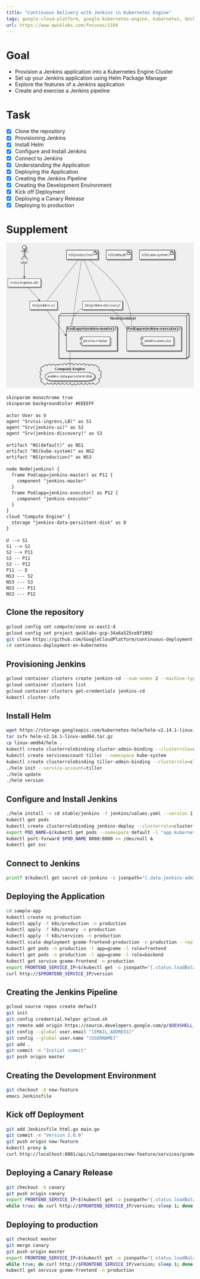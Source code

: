 ```yaml
---
title: "Continuous Delivery with Jenkins in Kubernetes Engine"
tags: google-cloud-platform, google-kubernetes-engine, kubernetes, docker, jenkins
url: https://www.qwiklabs.com/focuses/1104
---
```


# Goal
- Provision a Jenkins application into a Kubernetes Engine Cluster
- Set up your Jenkins application using Helm Package Manager
- Explore the features of a Jenkins application
- Create and exercise a Jenkins pipeline

# Task
- [x] Clone the repository
- [x] Provisioning Jenkins
- [x] Install Helm
- [x] Configure and Install Jenkins
- [x] Connect to Jenkins
- [x] Understanding the Application
- [x] Deploying the Application
- [x] Creating the Jenkins Pipeline
- [x] Creating the Development Environment
- [x] Kick off Deployment
- [x] Deploying a Canary Release
- [x] Deploying to production

# Supplement
![](continuous_delivery_with_jenkins_in_kubernetes_engine.png)

```uml
skinparam monochrome true
skinparam backgroundColor #EEEEFF

actor User as U
agent "Srv(ui-ingress,LB)" as S1
agent "Srv(jenkins-ui)" as S2
agent "Srv(jenkins-discovery)" as S3

artifact "NS(default)" as NS1
artifact "NS(kube-system)" as NS2
artifact "NS(production)" as NS3

node Node(jenkins) {
  frame Pod(app=jenkins-master) as P11 {
    component "jenkins-master"
  }
  frame Pod(app=jenkins-executor) as P12 {
    component "jenkins-executor"
  }
}
cloud "Compute Engine" {
  storage "jenkins-data-persistent-disk" as D
}

U --> S1
S1 --> S2
S2 --> P11
S3 -- P11
S3 -- P12
P11 -- D
NS3 --- S2
NS3 --- S3
NS3 --- P11
NS3 --- P12
```

## Clone the repository
```sh
gcloud config set compute/zone us-east1-d
gcloud config set project qwiklabs-gcp-34a6a525ce8f1092
git clone https://github.com/GoogleCloudPlatform/continuous-deployment-on-kubernetes.git
cd continuous-deployment-on-kubernetes
```

## Provisioning Jenkins
```sh
gcloud container clusters create jenkins-cd --num-nodes 2 --machine-type n1-standard-2 --scopes "https://www.googleapis.com/auth/projecthosting,cloud-platform"
gcloud container clusters list
gcloud container clusters get-credentials jenkins-cd
kubectl cluster-info
```

## Install Helm
```sh
wget https://storage.googleapis.com/kubernetes-helm/helm-v2.14.1-linux-amd64.tar.gz
tar zxfv helm-v2.14.1-linux-amd64.tar.gz
cp linux-amd64/helm .
kubectl create clusterrolebinding cluster-admin-binding --clusterrole=cluster-admin --user=$(gcloud config get-value account)
kubectl create serviceaccount tiller --namespace kube-system
kubectl create clusterrolebinding tiller-admin-binding --clusterrole=cluster-admin --serviceaccount=kube-system:tiller
./helm init --service-account=tiller
./helm update
./helm version
```

## Configure and Install Jenkins
```sh
./helm install -n cd stable/jenkins -f jenkins/values.yaml --version 1.2.2 --wait
kubectl get pods
kubectl create clusterrolebinding jenkins-deploy --clusterrole=cluster-admin --serviceaccount=default:cd-jenkins
export POD_NAME=$(kubectl get pods --namespace default -l "app.kubernetes.io/component=jenkins-master" -l "app.kubernetes.io/instance=cd" -o jsonpath="{.items[0].metadata.name}")
kubectl port-forward $POD_NAME 8080:8080 >> /dev/null &
kubectl get svc
```

## Connect to Jenkins
```sh
printf $(kubectl get secret cd-jenkins -o jsonpath="{.data.jenkins-admin-password}" | base64 --decode);echo
```

## Deploying the Application
```sh
cd sample-app
kubectl create ns production
kubectl apply -f k8s/production -n production
kubectl apply -f k8s/canary -n production
kubectl apply -f k8s/services -n production
kubectl scale deployment gceme-frontend-production -n production --replicas 4
kubectl get pods -n production -l app=gceme -l role=frontend
kubectl get pods -n production -l app=gceme -l role=backend
kubectl get service gceme-frontend -n production
export FRONTEND_SERVICE_IP=$(kubectl get -o jsonpath="{.status.loadBalancer.ingress[0].ip}" --namespace=production services gceme-frontend)
curl http://$FRONTEND_SERVICE_IP/version
```

## Creating the Jenkins Pipeline
```sh
gcloud source repos create default
git init
git config credential.helper gcloud.sh
git remote add origin https://source.developers.google.com/p/$DEVSHELL_PROJECT_ID/r/default
git config --global user.email "[EMAIL_ADDRESS]"
git config --global user.name "[USERNAME]"
git add .
git commit -m "Initial commit"
git push origin master
```

## Creating the Development Environment
```sh
git checkout -b new-feature
emacs Jenkinsfile
```

## Kick off Deployment
```sh
git add Jenkinsfile html.go main.go
git commit -m "Version 2.0.0"
git push origin new-feature
kubectl proxy &
curl http://localhost:8001/api/v1/namespaces/new-feature/services/gceme-frontend:80/proxy/version
```

## Deploying a Canary Release
```sh
git checkout -b canary
git push origin canary
export FRONTEND_SERVICE_IP=$(kubectl get -o jsonpath="{.status.loadBalancer.ingress[0].ip}" --namespace=production services gceme-frontend)
while true; do curl http://$FRONTEND_SERVICE_IP/version; sleep 1; done
```

## Deploying to production
```sh
git checkout master
git merge canary
git push origin master
export FRONTEND_SERVICE_IP=$(kubectl get -o jsonpath="{.status.loadBalancer.ingress[0].ip}" --namespace=production services gceme-frontend)
while true; do curl http://$FRONTEND_SERVICE_IP/version; sleep 1; done
kubectl get service gceme-frontend -n production
```
